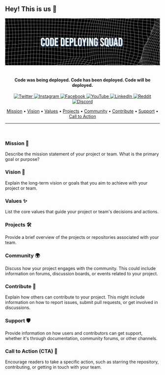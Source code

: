## Hey! This is us 👋

<div style="text-align:center">
  <img src="https://github.com/CodeDeployingSquad/.github/blob/92f528fe0263e311e93942e307c97d766e8fbe48/profile/banner.png" alt="Banner Image">
</div>
<br>
 
<h4 align="center">Code was being deployed. Code has been deployed. Code will be deployed.</h4>

<p align="center">
    <a href="https://twitter.com/bettercallcds/">
    <img src="https://img.shields.io/badge/Twitter-1DA1F2?style=for-the-badge&logo=twitter&logoColor=white"
         alt="Twitter">
    <a href="https://www.instagram.com/bettercallcds/">
    <img src="https://img.shields.io/badge/Instagram-E4405F?style=for-the-badge&logo=instagram&logoColor=white"
         alt="Instagram">
    <a href="https://www.facebook.com/Code-Deploying-Squad-107869161535073/">
    <img src="https://img.shields.io/badge/Facebook-1877F2?style=for-the-badge&logo=facebook&logoColor=white"
         alt="Facebook">
   <a href="https://www.youtube.com/channel/UCgfABFAZox1a26_iyyUuYeg">
    <img src="https://img.shields.io/badge/YouTube-FF0000?style=for-the-badge&logo=youtube&logoColor=white"
         alt="YouTube">
   <a href="https://www.linkedin.com/in/code-deploying-squad-946a6621a/">
    <img src="https://img.shields.io/badge/LinkedIn-0077B5?style=for-the-badge&logo=linkedin&logoColor=white"
         alt="LinkedIn">
   <a href="https://www.reddit.com/r/CodeDeployingSquad/">
    <img src="https://img.shields.io/badge/Reddit-FF4500?style=for-the-badge&logo=reddit&logoColor=white"
         alt="Reddit">
   <a href="https://discord.gg/8SFAywV4M8">
    <img src="https://img.shields.io/badge/Discord-7289DA?style=for-the-badge&logo=discord&logoColor=white"
         alt="Discord">
</p>
      
<p align="center">
  <a href="#Mission">Mission</a> •
  <a href="#Vision">Vision</a> •
  <a href="#Values">Values</a> •
  <a href="#Projects">Projects</a> •
  <a href="#Community">Community</a> •
  <a href="#Contribute">Contribute</a> •
  <a href="#Support">Support</a> •
  <a href="#CTA">Call to Action</a>
</p>

---

<br>

### Mission 🎯 <a name="Mission"></a>
Describe the mission statement of your project or team. What is the primary goal or purpose?

### Vision 🔮 <a name="Vision"></a>
Explain the long-term vision or goals that you aim to achieve with your project or team.

### Values ✨ <a name="Values"></a>
List the core values that guide your project or team's decisions and actions.

### Projects 🛠️ <a name="Projects"></a>
Provide a brief overview of the projects or repositories associated with your team.

### Community 🌍 <a name="Community"></a>
Discuss how your project engages with the community. This could include information on forums, discussion boards, or events related to your project.

### Contribute 🤝 <a name="Contribute"></a>
Explain how others can contribute to your project. This might include information on how to report issues, submit pull requests, or get involved in discussions.

### Support 🛡️ <a name="Support"></a>
Provide information on how users and contributors can get support, whether it's through documentation, community forums, or other channels.

### Call to Action (CTA) 📣 <a name="CTA"></a>
Encourage readers to take a specific action, such as starring the repository, contributing, or getting in touch with your team.
